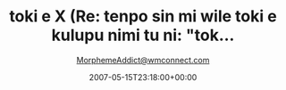 ---
title: 'toki e X (Re: tenpo sin mi wile toki e kulupu nimi tu ni: "tok...'
posts: 1
hash: 't779'
author: 'MorphemeAddict@wmconnect.com'
date: 2007-05-15T23:18:00+00:00
sources:
  - http://forums.tokipona.org/viewtopic.php%3Ft=779.html
---